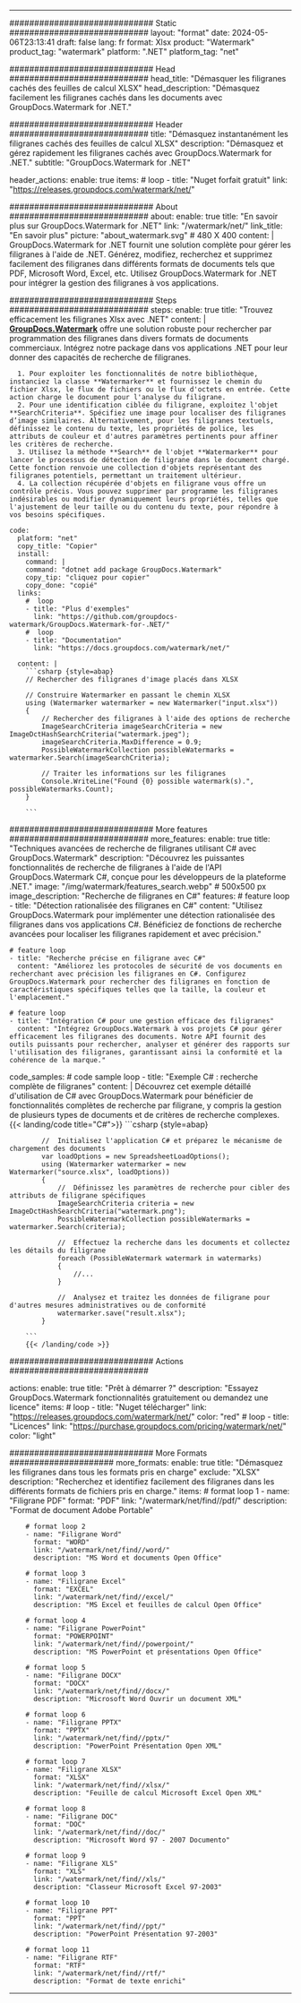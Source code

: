 
---
############################# Static ############################
layout: "format"
date:  2024-05-06T23:13:41
draft: false
lang: fr
format: Xlsx
product: "Watermark"
product_tag: "watermark"
platform: ".NET"
platform_tag: "net"

############################# Head ############################
head_title: "Démasquer les filigranes cachés des feuilles de calcul XLSX"
head_description: "Démasquez facilement les filigranes cachés dans les documents avec GroupDocs.Watermark for .NET."

############################# Header ############################
title: "Démasquez instantanément les filigranes cachés des feuilles de calcul XLSX" 
description: "Démasquez et gérez rapidement les filigranes cachés avec GroupDocs.Watermark for .NET."
subtitle: "GroupDocs.Watermark for .NET" 

header_actions:
  enable: true
  items:
    #  loop
    - title: "Nuget forfait gratuit"
      link: "https://releases.groupdocs.com/watermark/net/"
      
############################# About ############################
about:
    enable: true
    title: "En savoir plus sur GroupDocs.Watermark for .NET"
    link: "/watermark/net/"
    link_title: "En savoir plus"
    picture: "about_watermark.svg" # 480 X 400
    content: |
       GroupDocs.Watermark for .NET fournit une solution complète pour gérer les filigranes à l'aide de .NET. Générez, modifiez, recherchez et supprimez facilement des filigranes dans différents formats de documents tels que PDF, Microsoft Word, Excel, etc. Utilisez GroupDocs.Watermark for .NET pour intégrer la gestion des filigranes à vos applications.

############################# Steps ############################
steps:
    enable: true
    title: "Trouvez efficacement les filigranes Xlsx avec .NET"
    content: |
      **[GroupDocs.Watermark](https://products.groupdocs.com/watermark/net/)** offre une solution robuste pour rechercher par programmation des filigranes dans divers formats de documents commerciaux. Intégrez notre package dans vos applications .NET pour leur donner des capacités de recherche de filigranes.
      
      1. Pour exploiter les fonctionnalités de notre bibliothèque, instanciez la classe **Watermarker** et fournissez le chemin du fichier Xlsx, le flux de fichiers ou le flux d'octets en entrée. Cette action charge le document pour l'analyse du filigrane.
      2. Pour une identification ciblée du filigrane, exploitez l'objet **SearchCriteria**. Spécifiez une image pour localiser des filigranes d’image similaires. Alternativement, pour les filigranes textuels, définissez le contenu du texte, les propriétés de police, les attributs de couleur et d'autres paramètres pertinents pour affiner les critères de recherche.
      3. Utilisez la méthode **Search** de l'objet **Watermarker** pour lancer le processus de détection de filigrane dans le document chargé. Cette fonction renvoie une collection d'objets représentant des filigranes potentiels, permettant un traitement ultérieur.
      4. La collection récupérée d'objets en filigrane vous offre un contrôle précis. Vous pouvez supprimer par programme les filigranes indésirables ou modifier dynamiquement leurs propriétés, telles que l'ajustement de leur taille ou du contenu du texte, pour répondre à vos besoins spécifiques.
   
    code:
      platform: "net"
      copy_title: "Copier"
      install:
        command: |
        command: "dotnet add package GroupDocs.Watermark"
        copy_tip: "cliquez pour copier"
        copy_done: "copié"
      links:
        #  loop
        - title: "Plus d'exemples"
          link: "https://github.com/groupdocs-watermark/GroupDocs.Watermark-for-.NET/"
        #  loop
        - title: "Documentation"
          link: "https://docs.groupdocs.com/watermark/net/"
          
      content: |
        ```csharp {style=abap}
        // Rechercher des filigranes d'image placés dans XLSX

        // Construire Watermarker en passant le chemin XLSX
        using (Watermarker watermarker = new Watermarker("input.xlsx"))
        {
            // Rechercher des filigranes à l'aide des options de recherche
            ImageSearchCriteria imageSearchCriteria = new ImageDctHashSearchCriteria("watermark.jpeg");
            imageSearchCriteria.MaxDifference = 0.9;
            PossibleWatermarkCollection possibleWatermarks = watermarker.Search(imageSearchCriteria);

            // Traiter les informations sur les filigranes
            Console.WriteLine("Found {0} possible watermark(s).", possibleWatermarks.Count);
        }
        
        ```  

############################# More features ############################
more_features:
  enable: true
  title: "Techniques avancées de recherche de filigranes utilisant C# avec GroupDocs.Watermark"
  description: "Découvrez les puissantes fonctionnalités de recherche de filigranes à l'aide de l'API GroupDocs.Watermark C#, conçue pour les développeurs de la plateforme .NET."
  image: "/img/watermark/features_search.webp" # 500x500 px
  image_description: "Recherche de filigranes en C#"
  features:
    # feature loop
    - title: "Détection rationalisée des filigranes en C#"
      content: "Utilisez GroupDocs.Watermark pour implémenter une détection rationalisée des filigranes dans vos applications C#. Bénéficiez de fonctions de recherche avancées pour localiser les filigranes rapidement et avec précision."

    # feature loop
    - title: "Recherche précise en filigrane avec C#"
      content: "Améliorez les protocoles de sécurité de vos documents en recherchant avec précision les filigranes en C#. Configurez GroupDocs.Watermark pour rechercher des filigranes en fonction de caractéristiques spécifiques telles que la taille, la couleur et l'emplacement."

    # feature loop
    - title: "Intégration C# pour une gestion efficace des filigranes"
      content: "Intégrez GroupDocs.Watermark à vos projets C# pour gérer efficacement les filigranes des documents. Notre API fournit des outils puissants pour rechercher, analyser et générer des rapports sur l'utilisation des filigranes, garantissant ainsi la conformité et la cohérence de la marque."
      
  code_samples:
    # code sample loop
    - title: "Exemple C# : recherche complète de filigranes"
      content: |
        Découvrez cet exemple détaillé d'utilisation de C# avec GroupDocs.Watermark pour bénéficier de fonctionnalités complètes de recherche par filigrane, y compris la gestion de plusieurs types de documents et de critères de recherche complexes.
        {{< landing/code title="C#">}}
        ```csharp {style=abap}
        
            //  Initialisez l'application C# et préparez le mécanisme de chargement des documents
            var loadOptions = new SpreadsheetLoadOptions();
            using (Watermarker watermarker = new Watermarker("source.xlsx", loadOptions))
            {
                //  Définissez les paramètres de recherche pour cibler des attributs de filigrane spécifiques
                ImageSearchCriteria criteria = new ImageDctHashSearchCriteria("watermark.png");
                PossibleWatermarkCollection possibleWatermarks = watermarker.Search(criteria);

                //  Effectuez la recherche dans les documents et collectez les détails du filigrane
                foreach (PossibleWatermark watermark in watermarks)
                {
                    //...
                }

                //  Analysez et traitez les données de filigrane pour d'autres mesures administratives ou de conformité
                watermarker.save("result.xlsx");
            }

        ```
        {{< /landing/code >}}


############################# Actions ############################

actions:
  enable: true
  title: "Prêt à démarrer ?"
  description: "Essayez GroupDocs.Watermark fonctionnalités gratuitement ou demandez une licence"
  items:
    #  loop
    - title: "Nuget télécharger"
      link: "https://releases.groupdocs.com/watermark/net/"
      color: "red"
        #  loop
    - title: "Licences"
      link: "https://purchase.groupdocs.com/pricing/watermark/net/"
      color: "light"


############################# More Formats #####################
more_formats:
    enable: true
    title: "Démasquez les filigranes dans tous les formats pris en charge"
    exclude: "XLSX"
    description: "Recherchez et identifiez facilement des filigranes dans les différents formats de fichiers pris en charge."
    items: 
        # format loop 1
        - name: "Filigrane PDF"
          format: "PDF"
          link: "/watermark/net/find//pdf/"
          description: "Format de document Adobe Portable"

        # format loop 2
        - name: "Filigrane Word"
          format: "WORD"
          link: "/watermark/net/find//word/"
          description: "MS Word et documents Open Office"
          
        # format loop 3
        - name: "Filigrane Excel"
          format: "EXCEL"
          link: "/watermark/net/find//excel/"
          description: "MS Excel et feuilles de calcul Open Office"

        # format loop 4
        - name: "Filigrane PowerPoint"
          format: "POWERPOINT"
          link: "/watermark/net/find//powerpoint/"
          description: "MS PowerPoint et présentations Open Office"

        # format loop 5
        - name: "Filigrane DOCX"
          format: "DOCX"
          link: "/watermark/net/find//docx/"
          description: "Microsoft Word Ouvrir un document XML"
          
        # format loop 6
        - name: "Filigrane PPTX"
          format: "PPTX"
          link: "/watermark/net/find//pptx/"
          description: "PowerPoint Présentation Open XML"
          
        # format loop 7
        - name: "Filigrane XLSX"
          format: "XLSX"
          link: "/watermark/net/find//xlsx/"
          description: "Feuille de calcul Microsoft Excel Open XML"

        # format loop 8
        - name: "Filigrane DOC"
          format: "DOC"
          link: "/watermark/net/find//doc/"
          description: "Microsoft Word 97 - 2007 Documento"

        # format loop 9
        - name: "Filigrane XLS"
          format: "XLS"
          link: "/watermark/net/find//xls/"
          description: "Classeur Microsoft Excel 97-2003"

        # format loop 10
        - name: "Filigrane PPT"
          format: "PPT"
          link: "/watermark/net/find//ppt/"
          description: "PowerPoint Présentation 97-2003"

        # format loop 11
        - name: "Filigrane RTF"
          format: "RTF"
          link: "/watermark/net/find//rtf/"
          description: "Format de texte enrichi"

---
